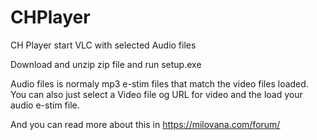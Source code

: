 # CHPlayer
CH Player start VLC with selected Audio files

Download and unzip zip file and run setup.exe

Audio files is normaly mp3 e-stim files that match the video files loaded.
You can also just select a Video file og URL for video and the load your audio e-stim file.

And you can read more about this in https://milovana.com/forum/
